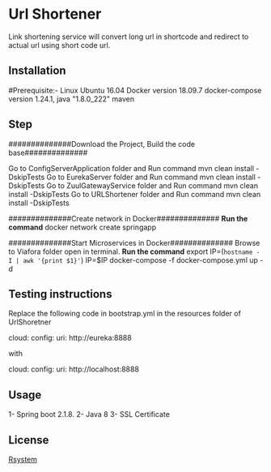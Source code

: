 # Url Shortener

Link shortening service will convert long url in shortcode and redirect to actual url using short code url.

## Installation


#Prerequisite:-
Linux Ubuntu 16.04
Docker version 18.09.7
docker-compose version 1.24.1,
java "1.8.0_222"
maven 
 
## Step
##############Download the Project, Build the code base##############

Go to ConfigServerApplication folder and Run command mvn clean install -DskipTests
Go to EurekaServer folder and Run command mvn clean install -DskipTests
Go to ZuulGatewayService folder and Run command mvn clean install -DskipTests
Go to URLShortener folder and Run command mvn clean install -DskipTests

##############Create network in Docker##############
**************Run the command**************
docker network create springapp


##############Start Microservices in Docker##############
Browse to Viafora folder open in terminal.
**************Run the command**************
export IP=(`hostname -I | awk '{print $1}'`)
IP=$IP docker-compose -f docker-compose.yml up -d

## Testing instructions

Replace the following code in bootstrap.yml in the resources folder of UrlShoretner 

cloud:
    config:
      uri: http://eureka:8888
      
with 

cloud:
    config:
      uri: http://localhost:8888



## Usage

1- Spring boot 2.1.8.
2- Java 8
3- SSL Certificate


## License
[Rsystem](https://www.rsystems.com/)
